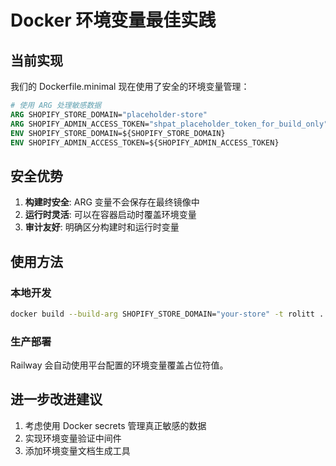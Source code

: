 # Docker 环境变量最佳实践

## 当前实现

我们的 Dockerfile.minimal 现在使用了安全的环境变量管理：

```dockerfile
# 使用 ARG 处理敏感数据
ARG SHOPIFY_STORE_DOMAIN="placeholder-store"
ARG SHOPIFY_ADMIN_ACCESS_TOKEN="shpat_placeholder_token_for_build_only"
ENV SHOPIFY_STORE_DOMAIN=${SHOPIFY_STORE_DOMAIN}
ENV SHOPIFY_ADMIN_ACCESS_TOKEN=${SHOPIFY_ADMIN_ACCESS_TOKEN}
```

## 安全优势

1. **构建时安全**: ARG 变量不会保存在最终镜像中
2. **运行时灵活**: 可以在容器启动时覆盖环境变量
3. **审计友好**: 明确区分构建时和运行时变量

## 使用方法

### 本地开发
```bash
docker build --build-arg SHOPIFY_STORE_DOMAIN="your-store" -t rolitt .
```

### 生产部署
Railway 会自动使用平台配置的环境变量覆盖占位符值。

## 进一步改进建议

1. 考虑使用 Docker secrets 管理真正敏感的数据
2. 实现环境变量验证中间件
3. 添加环境变量文档生成工具
